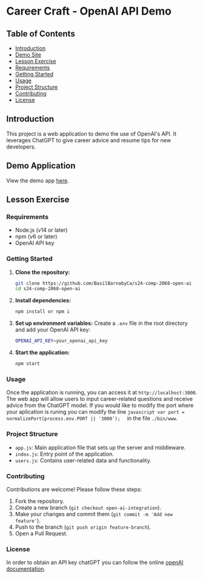 # Career Craft - OpenAI API Demo

## Table of Contents

  - [Introduction](#introduction)
  - [Demo Site](#demo-application)
  - [Lesson Exercise](#lesson-exercise)
  - [Requirements](#requirements)
  - [Getting Started](#getting-started)
  - [Usage](#usage)
  - [Project Structure](#project-structure)
  - [Contributing](#contributing)
  - [License](#license)

## Introduction

This project is a web application to demo the use of OpenAI's API. 
It leverages ChatGPT to give career advice and resume tips for new developers.

## Demo Application

View the demo app [here](#).

## Lesson Exercise

### Requirements

- Node.js (v14 or later)
- npm (v6 or later)
- OpenAI API key

### Getting Started

1. **Clone the repository:**
    ```sh
    git clone https://github.com/BasilBarnabyCa/s24-comp-2068-open-ai
    cd s24-comp-2068-open-ai
    ```

2. **Install dependencies:**
    ```sh
    npm install or npm i
    ```

3. **Set up environment variables:**
    Create a `.env` file in the root directory and add your OpenAI API key:
    ```sh
    OPENAI_API_KEY=your_openai_api_key
    ```

4. **Start the application:**
    ```sh
    npm start
    ```

### Usage

Once the application is running, you can access it at `http://localhost:3000`. 
The web app will allow users to input career-related questions and receive advice from the ChatGPT model.
If you would like to modify the port where your aplication is runing you can modify the line 
    ```javascript
    var port = normalizePort(process.env.PORT || '3000'); 
    ```
in the file `./bin/www`.

### Project Structure

- `app.js`: Main application file that sets up the server and middleware.
- `index.js`: Entry point of the application.
- `users.js`: Contains user-related data and functionality.

### Contributing

Contributions are welcome! Please follow these steps:

1. Fork the repository.
2. Create a new branch (`git checkout open-ai-integration`).
3. Make your changes and commit them (`git commit -m 'Add new feature'`).
4. Push to the branch (`git push origin feature-branch`).
5. Open a Pull Request.

### License

In order to obtain an API key chatGPT you can follow the online [openAI documentation](https://platform.openai.com/docs/api-reference/authentication).
